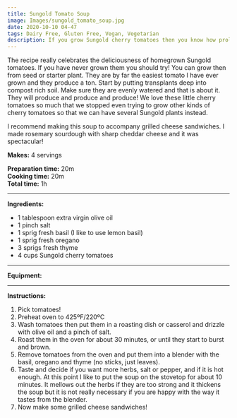 ```yaml
---
title: Sungold Tomato Soup
image: Images/sungold_tomato_soup.jpg
date: 2020-10-10 04-47
tags: Dairy Free, Gluten Free, Vegan, Vegetarian
description: If you grow Sungold cherry tomatoes then you know how prolific this little plant can be. This soup is a great way to use up a ton of those tiny orange tomatoes and it tastes so good with some grilled cheese sandwiches.
---
```

The recipe really celebrates the deliciousness of homegrown Sungold tomatoes. If you have never grown them you should try! You can grow then from seed or starter plant. They are by far the easiest tomato I have ever grown and they produce a ton. Start by putting transplants deep into compost rich soil. Make sure they are evenly watered and that is about it. They will produce and produce and produce! We love these little cherry tomatoes so much that we stopped even trying to grow other kinds of cherry tomatoes so that we can have several Sungold plants instead. 

I recommend making this soup to accompany grilled cheese sandwiches. I made rosemary sourdough with sharp cheddar cheese and it was spectacular! 

**Makes:** 4 servings

**Preparation time:** 20m  
**Cooking time:** 20m  
**Total time:** 1h

---

**Ingredients:**

- 1 tablespoon extra virgin olive oil
- 1 pinch salt
- 1 sprig fresh basil (I like to use lemon basil)
- 1 sprig fresh oregano
- 3 sprigs fresh thyme
- 4  cups Sungold cherry tomatoes


---

**Equipment:** 

---

**Instructions:**

1. Pick tomatoes!
1. Preheat oven to 425ºF/220ºC
1. Wash tomatoes then put them in a roasting dish or casserol and drizzle with olive oil and a pinch of salt.
1. Roast them in the oven for about 30 minutes, or until they start to burst and brown. 
1. Remove tomatoes from the oven and put them into a blender with the basil, oregano and thyme (no sticks, just leaves).
1. Taste and decide if you want more herbs, salt or pepper, and if it is hot enough. At this point I like to put the soup on the stovetop for about 10 minutes. It mellows out the herbs if they are too strong and it thickens the soup but it is not really necessary if you are happy with the way it tastes from the blender. 
1. Now make some grilled cheese sandwiches!


